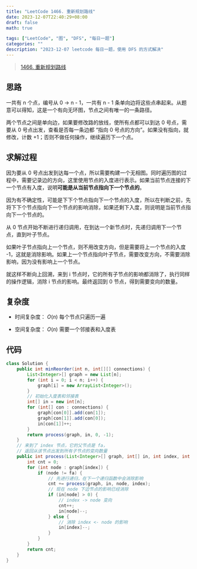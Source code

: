```yaml
---
title: "LeetCode 1466. 重新规划路线"
date: 2023-12-07T22:40:29+08:00
draft: false
math: true

tags: ["LeetCode", "图", "DFS", "每日一题"]
categories: ""
description: "2023-12-07 leetcode 每日一题，使用 DFS 的方式解决"
---
```


> [1466. 重新规划路线](https://leetcode.cn/problems/reorder-routes-to-make-all-paths-lead-to-the-city-zero/)

## 思路

一共有 n 个点，编号从 0 -> n - 1，一共有 n - 1 条单向边将这些点串起来。从题意可以得知，这是一个有向无环图，节点之间有唯一的一条路径。

两个节点之间是单向边，如果要修改路的放线，使所有点都可以到达 0 号点，需要从 0 号点出发，查看是否每一条边都 “指向 0 号点的方向”。如果没有指向，就修改，计数 +1；否则不做任何操作，继续遍历下一个点。

## 求解过程

因为要从 0 号点出发到达每一个点，所以需要构建一个无相图。同时遍历图的过程中，需要记录边的方向，这里使用节点的入度进行表示。如果当前节点连接的下一个节点有入度，说明**可能是从当前节点指向下一个节点的**。

因为有不确定性，可能是下下个节点指向下一个节点的入度，所以在判断之前，先将下下个节点指向下一个节点的影响消除，如果还剩下入度，则说明是当前节点指向下一个节点的。

从 0 节点开始不断进行递归调用，在到达一个新节点时，先递归调用下一个节点，直到叶子节点。

如果叶子节点指向上一个节点，则不用改变方向，但是需要将上一个节点的入度 -1，这就是消除影响。如果上一个节点指向叶子节点，需要改变方向，不需要消除影响，因为没有影响上一个节点。

就这样不断向上回溯，来到 i 节点时，它的所有子节点的影响都消除了，执行同样的操作逻辑，消除 i 节点的影响。最终返回到 0 节点，得到需要变向的数量。

## 复杂度

- 时间复杂度： $O(n)$ 每个节点只遍历一遍

- 空间复杂度： $O(n)$ 需要一个邻接表和入度表

## 代码

```java []
class Solution {
    public int minReorder(int n, int[][] connections) {
        List<Integer>[] graph = new List[n];
        for (int i = 0; i < n; i++) {
            graph[i] = new ArrayList<Integer>();
        }
        // 初始化入度表和邻接表
        int[] in = new int[n];
        for (int[] con : connections) {
            graph[con[0]].add(con[1]);
            graph[con[1]].add(con[0]);
            in[con[1]]++;
        }
        return process(graph, in, 0, -1);
    }
    // 来到了 index 节点，它的父节点是 fa，
    // 返回从该节点出发到所有子节点的变向数量
    public int process(List<Integer>[] graph, int[] in, int index, int fa) {
        int cnt = 0;
        for (int node : graph[index]) {
            if (node != fa) {
                // 先进行递归，在下一个递归函数中会消除影响
                cnt += process(graph, in, node, index);
                // 现在 node 下边节点的影响已经消除
                if (in[node] > 0) {
                    // index -> node 变向
                    cnt++;
                    in[node]--;
                } else {
                    // 消除 index <- node 的影响
                    in[index]--;
                }
            }
        }
        return cnt;
    }
}
```
